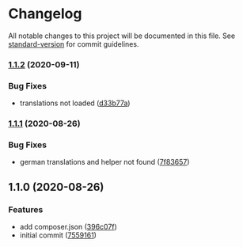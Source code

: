 # Changelog

All notable changes to this project will be documented in this file. See [standard-version](https://github.com/conventional-changelog/standard-version) for commit guidelines.

### [1.1.2](https://github.com/huettig-rompf-marketing/wordpress-snippets-plugin/compare/v1.1.1...v1.1.2) (2020-09-11)


### Bug Fixes

* translations not loaded ([d33b77a](https://github.com/huettig-rompf-marketing/wordpress-snippets-plugin/commit/d33b77a0120f60fc6381c6919889978d25cb526f))

### [1.1.1](https://github.com/huettig-rompf-marketing/wordpress-snippets-plugin/compare/v1.1.0...v1.1.1) (2020-08-26)


### Bug Fixes

* german translations and helper not found ([7f83657](https://github.com/huettig-rompf-marketing/wordpress-snippets-plugin/commit/7f836570e6412da8817815b078c2f204405a3a5f))

## 1.1.0 (2020-08-26)


### Features

* add composer.json ([396c07f](https://github.com/huettig-rompf-marketing/wordpress-snippets-plugin/commit/396c07f29f3891cc65d0d4915f5b09a8a43d132f))
* initial commit ([7559161](https://github.com/huettig-rompf-marketing/wordpress-snippets-plugin/commit/75591616d787ed9fd275581bc1ad6fab9be779a3))
